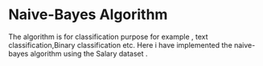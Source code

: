 # Naive-Bayes Algorithm
The algorithm is for classification purpose for example , text classification,Binary classification etc.
Here i have implemented the naive-bayes algorithm using the Salary dataset .
